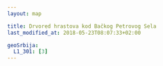 ```yaml
---
layout: map

title: Drvored hrastova kod Bačkog Petrovog Sela
last_modified_at: 2018-05-23T08:07:33+02:00

geoSrbija:
  L1_301: [3]
---
```

